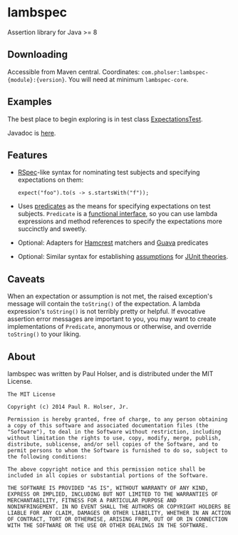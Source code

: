 # lambspec

Assertion library for Java >= 8


## Downloading

Accessible from Maven central. Coordinates: `com.pholser:lambspec-{module}:{version}`.
You will need at minimum `lambspec-core`.


## Examples

The best place to begin exploring is in test class
[ExpectationsTest](https://github.com/pholser/lambspec/blob/master/core/src/test/java/com/pholser/lambspec/ExpectationsTest.java).

Javadoc is [here](http://pholser.github.io/lambspec/).


## Features

* [RSpec](http://rspec.info/)-like syntax for nominating test subjects
and specifying expectations on them:

    `expect("foo").to(s -> s.startsWith("f"));`

* Uses [predicates](http://download.java.net/jdk8/docs/api/java/util/function/Predicate.html)
as the means for specifying expectations on test subjects. `Predicate` is a
[functional interface](http://download.java.net/jdk8/docs/api/java/lang/FunctionalInterface.html),
so you can use lambda expressions and method references to specify the
expectations more succinctly and sweetly.

* Optional: Adapters for [Hamcrest](http://hamcrest.org/JavaHamcrest/)
matchers and [Guava](https://code.google.com/p/guava-libraries/) predicates

* Optional: Similar syntax for establishing
[assumptions](https://github.com/junit-team/junit/wiki/Assumptions-with-assume)
for [JUnit theories](http://junit.org).


## Caveats

When an expectation or assumption is not met, the raised exception's message will
contain the `toString()` of the expectation. A lambda expression's `toString()`
is not terribly pretty or helpful. If evocative assertion error messages are
important to you, you may want to create implementations of `Predicate`,
anonymous or otherwise, and override `toString()` to your liking.

## About

lambspec was written by Paul Holser, and is distributed under the MIT License.

    The MIT License

    Copyright (c) 2014 Paul R. Holser, Jr.

    Permission is hereby granted, free of charge, to any person obtaining
    a copy of this software and associated documentation files (the
    "Software"), to deal in the Software without restriction, including
    without limitation the rights to use, copy, modify, merge, publish,
    distribute, sublicense, and/or sell copies of the Software, and to
    permit persons to whom the Software is furnished to do so, subject to
    the following conditions:

    The above copyright notice and this permission notice shall be
    included in all copies or substantial portions of the Software.

    THE SOFTWARE IS PROVIDED "AS IS", WITHOUT WARRANTY OF ANY KIND,
    EXPRESS OR IMPLIED, INCLUDING BUT NOT LIMITED TO THE WARRANTIES OF
    MERCHANTABILITY, FITNESS FOR A PARTICULAR PURPOSE AND
    NONINFRINGEMENT. IN NO EVENT SHALL THE AUTHORS OR COPYRIGHT HOLDERS BE
    LIABLE FOR ANY CLAIM, DAMAGES OR OTHER LIABILITY, WHETHER IN AN ACTION
    OF CONTRACT, TORT OR OTHERWISE, ARISING FROM, OUT OF OR IN CONNECTION
    WITH THE SOFTWARE OR THE USE OR OTHER DEALINGS IN THE SOFTWARE.
